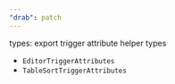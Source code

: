 ```yaml
---
"drab": patch
---
```


types: export trigger attribute helper types

- `EditorTriggerAttributes`
- `TableSortTriggerAttributes`
